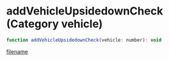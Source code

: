 # addVehicleUpsidedownCheck (Category vehicle)

```js
function addVehicleUpsidedownCheck(vehicle: number): void
```

[filename](addVehicleUpsidedownCheck_m.md ':include')